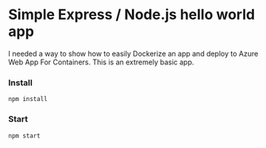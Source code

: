# Simple Express / Node.js hello world app

I needed a way to show how to easily Dockerize an app and deploy to Azure Web App For Containers.  This is an extremely basic app.

### Install

```
npm install
```

### Start

```
npm start
```
